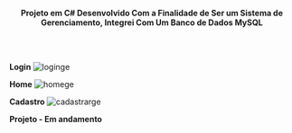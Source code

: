 <p align="center">
  <strong>Projeto em C# Desenvolvido Com a Finalidade de Ser um Sistema de Gerenciamento, Integrei Com Um Banco de Dados MySQL</strong>
</p>

<br><br>

<strong>Login</strong>
![loginge](https://github.com/NelsonModenezNeto/Gerenciamento/assets/99834482/15779de5-3f3f-43f5-9222-ec0171ad2579)


<strong>Home</strong>
![homege](https://github.com/NelsonModenezNeto/Gerenciamento/assets/99834482/0c3a59cd-ffc8-432e-bf7a-07cf5bc1dcd6)


<strong>Cadastro</strong>
![cadastrarge](https://github.com/NelsonModenezNeto/Gerenciamento/assets/99834482/6fc814ac-4e61-42cd-85e5-287a45d5b25e)


<strong>Projeto - Em andamento</strong>
